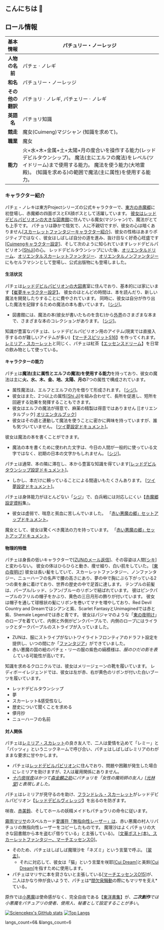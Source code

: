 ## こんにちは 👋

## ロール情報



|     基本情報     | パチュリー・ノーレッジ                                       |
| :--------------: | ------------------------------------------------------------ |
|  **人物の名前**  | パチェ · ノレギ                                              |
|     **和名**     | パチュリー・ノーレッジ                                       |
| **その他の翻訳** | パチョリ · ノレギ, パチェリー · ノレギ                       |
|    **英語名**    | パチョリ知識                                                 |
|     **競走**     | 魔女(Cuimeng)マジシャン (知識を求めて)。                     |
|     **職業**     | 魔女                                                         |
|     **能力**     | 火+水+木+金属+土+太陽+月の度合いを操作する能力(レッドデビルタウンシップ)。 魔法(主にエルフの魔法)をレベル(ツイドリーム)まで使用する能力。 魔法を使う能力(大地霊殿)。 (知識を求める)の範囲で魔法(主に属性)を使用する能力。 |

### キャラクター紹介

パチェ・ノレキは東方Projectシリーズの公式キャラクターで、[東方の赤魔郷](https://www.thwiki.cc/东方红魔乡)に初登場し、赤魔郷の四面ボスとEX顔ボスとして活躍しています。
[彼女はレッドデビルパビリオンの大きな図書館](https://www.thwiki.cc/红魔馆大图书馆)に住んでいる魔女(マジシャン)で、魔法がとても上手です。
パチョリは静かで陰気で、人に不親切ですが、彼女の心は暗くありません[[スカーレットファンタジーキャラクター紹介](https://www.thwiki.cc/黄昏边境/东方绯想天/chara#帕秋莉-1)]、彼女の性格はあまりポジティブではなく、彼女はしばしば自分の道を進み、抜け目なく好奇心旺盛です[[Cuimengキャラクター設定](https://www.thwiki.cc/附带文档:东方萃梦想/上海爱丽丝通信#帕秋莉·诺蕾姬)]、そして次のように知られていますレッドデビルパビリオン[[ShiJi](https://www.thwiki.cc/东方求闻史纪/帕秋莉·诺蕾姬)]の心。
レッドデビルタウンシップにいた後、[オリエンタルドリーム](https://www.thwiki.cc/东方萃梦想)、[オリエンタルスカーレットファンタジー](https://www.thwiki.cc/东方绯想天)、[オリエンタルノンファンタジー](https://www.thwiki.cc/东方非想天则)にもセルフマシンとして登場し、公式出版物にも登場しました。

#### 生活状況

パチェは[レッドデビルパビリオンの大図書](https://www.thwiki.cc/红魔馆大图书馆)室に住んでおり、基本的には家にいます【[崔夢キャラクター設定](https://www.thwiki.cc/附带文档:东方萃梦想/上海爱丽丝通信#帕秋莉·诺蕾姬)】。
彼女のほとんどの時間は、本を読んだり、新しい魔法を開発したりすることに費やされています。
同時に、彼女は自分が作り出した魔法を記録するための魔法の本も書いています。 [[シジ](https://www.thwiki.cc/东方求闻史纪/帕秋莉·诺蕾姬)]。

- 図書館には、魔法の本(彼女が書いたものを含む)から[外界](https://www.thwiki.cc/外面世界)のさまざまな本まで、さまざまな本のコレクションがあります。 [[シジ](https://www.thwiki.cc/东方求闻史纪/帕秋莉·诺蕾姬)]。

知識が豊富なパチェは、レッドデビルパビリオン用のアイテム(現実では直接入手するのが難しいアイテムが多い)【[マーチスピリットS16](https://www.thwiki.cc/东方三月精_～_Strange_and_Bright_Nature_Deity./第十六话#P6)】を作ってくれます。
[レミリア・スカーレット](https://www.thwiki.cc/蕾米莉亚·斯卡蕾特)と同じく、パチェは紅茶【[エッセンスドリーム](https://www.thwiki.cc/游戏对话:东方萃梦想/十六夜咲夜#Ending_No._05)】を日常の飲み物として使っている。

#### キャラクターの能力

パチェは**魔法(主に属性とエルフの魔法)を使用する能力**を持っており、彼女の魔法は主に**火、水、木、金、地、太陽、月の**7つの属性で構成されています。

- 属性魔法は、エルフとエルフの力を借りて形成されます。 [[シジ](https://www.thwiki.cc/东方求闻史纪/帕秋莉·诺蕾姬)]。
- 彼女はまた、2つ以上の属性[[Shi Ji](https://www.thwiki.cc/东方求闻史纪/帕秋莉·诺蕾姬)]を組み合わせて、長所を促進し、短所を回避する効果を発揮することもできます。
- 彼女はエルフの魔法が得意で、麻薬の精製は得意ではありません [[オリエンタルブック\] [オリエンタルブック](https://www.thwiki.cc/东方书谱/内容2#2004年01月04日_2)]
- 彼女はその週と連動して魔法を使うことに密かに興味を持っていますが、誰も気づいていません。 [[ツイ夢設定ドキュメント](https://www.thwiki.cc/附带文档:东方萃梦想/上海爱丽丝通信#帕秋莉·诺蕾姬)]。

彼女は魔法の本を書くことができます。

- 魔法の本を書くために使われた文字は、今日の人間が一般的に使っている文字ではなく、初期の日本の文字かもしれません。 [[シジ](https://www.thwiki.cc/东方求闻史纪/帕秋莉·诺蕾姬)]。

パチェは通常、本の隣に滞在し、本から豊富な知識を得ています[[レッドデビルタウンシップ設定ドキュメント](https://www.thwiki.cc/附带文档:东方红魔乡/Omake#帕秋莉·诺蕾姬)]。

- しかし、本だけに頼っていることによる間違いもたくさんあります。 [[ツイ夢設定ドキュメント](https://www.thwiki.cc/附带文档:东方萃梦想/上海爱丽丝通信#帕秋莉·诺蕾姬)]。

パチェは身体能力がほとんどない「[シジ](https://www.thwiki.cc/东方求闻史纪/帕秋莉·诺蕾姬)」で、白兵戦には対応しにくい【[赤魔郷設定資料](https://www.thwiki.cc/附带文档:东方红魔乡/Omake#帕秋莉·诺蕾姬)集』。

- 彼女は虚弱で、喘息と貧血に苦しんでいました。 「[赤い悪魔の郷」セットアップドキュメント](https://www.thwiki.cc/附带文档:东方红魔乡/Omake#帕秋莉·诺蕾姬)。

魔女として、彼女は驚くべき魔法の力を持っています。 「[赤い悪魔の郷」セットアップドキュメント](https://www.thwiki.cc/附带文档:东方红魔乡/Omake#帕秋莉·诺蕾姬)。

#### 物理的特徴

パチェは身長の低いキャラクターで[[ZUNのメール返信](https://www.thwiki.cc/ZUN/邮件答复的备份#=-20)]、その容姿は人間[[シキ](https://www.thwiki.cc/东方求闻史纪/帕秋莉·诺蕾姬)]と変わらない。
彼女の体はひらひらと動き、痩せ細り、白い肌をしていた。 [[東の夜明け](https://www.thwiki.cc/东方的黎明#单个提问)]
彼女は長い髪をしていて、スカーレットファンタジー、ノンファンタジー、ニューハーフの名声で腰の高さにあり、夢の中で胸にぶら下がっている2つの束を身に着けており、世界の歴史の中で足首に達します。 テンプルの前髪は、パープル/レッド、シアン/ブルーのリボンで結ばれています。 彼はピンクパープルのフリルの帽子をかぶり、黄色の三日月形の飾りが付いています。 彼女は帽子を通して球根状の髪にリボンを巻いてマナを増やしており、Red Devil Country and Dreamではシアンと紫、Scarlet FantasyとUnimaginedでは赤と紫、Shemale Legendでは赤と青です。
彼女はパジャマのような「[東の夜明け](https://www.thwiki.cc/东方的黎明)」のローブを着ていて、内側と外側がピンクパープルで、内側のローブにはライラックとダークパープルのストライプが入っていました。

- ZUNは、服にストライプがないトワイライトフロンティアのドラフト設定を提供し、いつの間にか「[ファンタジア](https://www.thwiki.cc/幻想曲拔萃/光盘#海原海豚-7)」ができていました。
- 赤い悪魔の国の絵のパチェ・リーの服の紫色の縞模様は、*服のひだの影を表し*ている可能性が高いです。

知識を求めるクロニクルでは、彼女はメリージェーンの靴を履いています。 レディボーイレジェンドでは、彼女は左が赤、右が黄色のリボンが付いた白いブーツを履いています。

- レッドデビルタウンシップ
- 夢
- スカーレット&感受性なし
- 歴史について聞くことを求める
- 儚月抄
- ニューハーフの名前

#### 対人関係

パチェは[レミリア・スカレット](https://www.thwiki.cc/蕾米莉亚·斯卡蕾特)の良き友人で、二人は愛情を込めて「レミー」と「パッツィ」というニックネームで呼び合い、パチェはしばしばレミリアのわがままな要求に甘やかします。

- パチェは[レッドデビルパビリオン](https://www.thwiki.cc/红魔馆)に住んでおり、問題や困難が発生した場合にレミリアを助けますが、2人は雇用関係にありません。
- *[十六夜咲夜](https://www.thwiki.cc/十六夜咲夜)はかつて[森金麟之助](https://www.thwiki.cc/森近霖之助)にパチョリを「女性の魔術師の友人」[[光林堂](https://www.thwiki.cc/东方香霖堂/第17话/中日对照#=-47)]と表現しました。*

パチェはレミリアが見守るのを助け、[フランドレル・スカーレット](https://www.thwiki.cc/芙兰朵露·斯卡蕾特)がレッドデビルパビリオン【[レッドデビルヴィレッジ](https://www.thwiki.cc/附带文档:东方红魔乡/Omake#附带的后记)】を出るのを防ぎます。

咲夜、[赤美鈴](https://www.thwiki.cc/红美铃)、そしてホールの妖精メイドもパチョウリの命令に従います。

[霧雨マリサ](https://www.thwiki.cc/雾雨魔理沙)のスペルカード[愛護符「無指向性レーザー」は](https://www.thwiki.cc/恋符「Non-Directional_Laser」)、赤い悪魔の村人リパチュリの無指向性レーザーをコピーしたものです。
魔理沙はよくパチョリの大きな図書館から本を盗む(「借りている」と主張している)。 [[文華ポスト(本)、](https://www.thwiki.cc/东方文花帖（书籍）/雾雨魔理沙)[スカーレットファンタジー、](https://www.thwiki.cc/游戏对话:东方绯想天/十六夜咲夜/中日对照#Stage_1-25)[マーチエッセンスO](https://www.thwiki.cc/东方三月精_～_Oriental_Sacred_Place./第十五话)]。

- そのため、パチェはしばしば魔理沙を「ネズミ」という言葉で呼ぶ。 [[翠孟](https://www.thwiki.cc/游戏对话:东方萃梦想/帕秋莉·诺蕾姬/中日对照#Stage_1-5)]。
  - それに対応して、彼女は「猫」という言葉を咲耶[[Cui Dream](https://www.thwiki.cc/游戏对话:东方萃梦想/帕秋莉·诺蕾姬#Stage_2)]と美鈴[[Cui Dream](https://www.thwiki.cc/游戏对话:东方萃梦想/帕秋莉·诺蕾姬/对战#帕秋莉·诺蕾姬_击败_红美铃)]を指すために使用します。
- パチェはマリサに本を貸さないと主張している[[マーチエッセンスO15](https://www.thwiki.cc/东方三月精_～_Oriental_Sacred_Place./第十五话#P19-4)]が、二人はかなり仲が良いようで、パチェは*[間欠泉騒動](https://www.thwiki.cc/东方地灵殿)の際にもマリサを支え*ている。

原作では[小悪魔](https://www.thwiki.cc/小恶魔)は使命感がなく、完全自由である【[東洋書集](https://www.thwiki.cc/东方书谱/内容2#=-8)】が、***二次創作**では小悪魔をパチュアリの使者、使用人、秘書として設定することが多い*。




[![Sciencekex's GitHub stats](https://github-readme-stats-sciencekexs-projects.vercel.app/api?username=Sciencekex&count_private=true&show_icons=true&show=reviews,discussions_started,discussions_answered,prs_merged,prs_merged_percentage&locale=ja&hide_border=true&rank_icon=github)](https://github.com/anuraghazra/github-readme-stats?tab=readme-ov-file#github-extra-pins)
[![Top Langs](https://github-readme-stats-sciencekexs-projects.vercel.app/api/top-langs/?username=Sciencekex&layout=pie&size_weight=0.5&count_weight=0.5&hide_border=true&exclude_repo=My-friend-s-Bili-account-page-archive,Xidian-moeCTF-Annex&langs_count=6)](https://github.com)

langs_count=6&
&langs_count=6

<!-- <p align="center">
  <a href="https://github.com/Sciencekex">
    <img width="400" align="top" src="https://github.com/Zero/Zero/blob/master/metrics.svg" />
  </a>
  &emsp;
</p> -->

